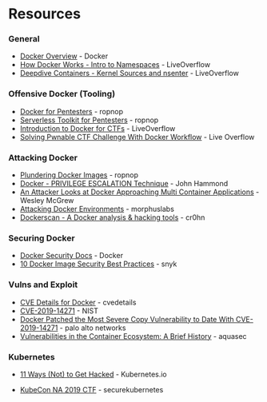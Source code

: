 # Resources

### General
* [Docker Overview](https://docs.docker.com/engine/docker-overview/) - Docker
* [How Docker Works - Intro to Namespaces](https://www.youtube.com/watch?v=-YnMr1lj4Z8) - LiveOverflow
* [Deepdive Containers - Kernel Sources and nsenter](https://www.youtube.com/watch?v=sHp0Q3rvamk) - LiveOverflow


### Offensive Docker (Tooling)

* [Docker for Pentesters](https://blog.ropnop.com/docker-for-pentesters/) - ropnop
* [Serverless Toolkit for Pentesters](https://blog.ropnop.com/serverless-toolkit-for-pentesters/) - ropnop
* [Introduction to Docker for CTFs](https://www.youtube.com/watch?v=cPGZMt4cJ0I&t) - LiveOverflow
* [Solving Pwnable CTF Challenge With Docker Workflow](https://www.youtube.com/watch?v=OqTpc_ljPYk) - Live Overflow


### Attacking Docker

* [Plundering Docker Images](https://blog.ropnop.com/plundering-docker-images/) - ropnop
* [Docker - PRIVILEGE ESCALATION Technique](https://www.youtube.com/watch?v=MnUtHSpcdLQ&t) - John Hammond
* [An Attacker Looks at Docker Approaching Multi Container Applications](https://www.youtube.com/watch?v=-Ug2vmRiI8g) - Wesley McGrew
* [Attacking Docker Environments](https://morphuslabs.com/attacking-docker-environments-a703fcad2a39) - morphuslabs
* [Dockerscan - A Docker analysis & hacking tools](https://github.com/cr0hn/dockerscan) - cr0hn


### Securing Docker

* [Docker Security Docs](https://docs.docker.com/engine/security/security/) - Docker
* [10 Docker Image Security Best Practices](https://snyk.io/blog/10-docker-image-security-best-practices/) - snyk

### Vulns and Exploit

* [CVE Details for Docker](https://www.cvedetails.com/vulnerability-list/vendor_id-13534/product_id-28125/Docker-Docker.html) - cvedetails
* [CVE-2019-14271](https://nvd.nist.gov/vuln/detail/CVE-2019-14271) - NIST
* [Docker Patched the Most Severe Copy Vulnerability to Date With CVE-2019-14271](https://unit42.paloaltonetworks.com/docker-patched-the-most-severe-copy-vulnerability-to-date-with-cve-2019-14271/) - palo alto networks
* [Vulnerabilities in the Container Ecosystem: A Brief History](https://blog.aquasec.com/container-security-vulnerabilities) - aquasec


### Kubernetes

* [11 Ways (Not) to Get Hacked](https://kubernetes.io/blog/2018/07/18/11-ways-not-to-get-hacked/) - Kubernetes.io

* [KubeCon NA 2019 CTF](https://securekubernetes.com/) - securekubernetes
